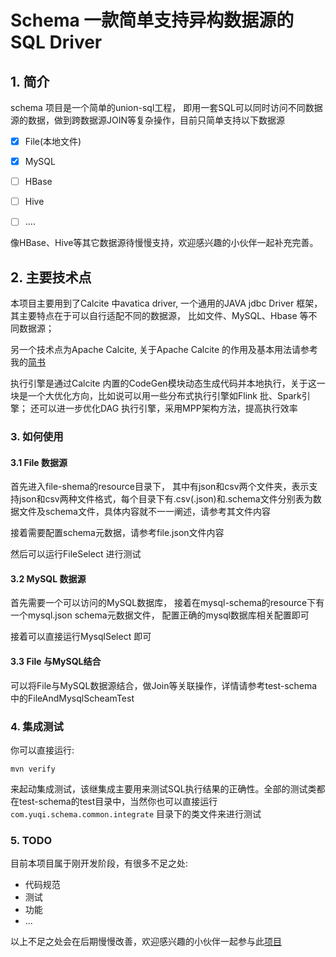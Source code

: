 







# Schema 一款简单支持异构数据源的SQL Driver



## 1. 简介

schema 项目是一个简单的union-sql工程， 即用一套SQL可以同时访问不同数据源的数据，做到跨数据源JOIN等复杂操作，目前只简单支持以下数据源



- [x] File(本地文件)
- [x] MySQL
- [ ] HBase
- [ ] Hive
- [ ] ....



像HBase、Hive等其它数据源待慢慢支持，欢迎感兴趣的小伙伴一起补充完善。



## 2. 主要技术点

本项目主要用到了Calcite 中avatica driver, 一个通用的JAVA jdbc Driver 框架，其主要特点在于可以自行适配不同的数据源， 比如文件、MySQL、Hbase 等不同数据源；

另一个技术点为Apache Calcite, 关于Apache Calcite 的作用及基本用法请参考我的[简书](https://www.jianshu.com/p/2dfbd71b7f0f)

执行引擎是通过Calcite 内置的CodeGen模块动态生成代码并本地执行，关于这一块是一个大优化方向，比如说可以用一些分布式执行引擎如Flink 批、Spark引擎； 还可以进一步优化DAG 执行引擎，采用MPP架构方法，提高执行效率



### 3. 如何使用



#### 3.1 File 数据源



首先进入file-shema的resource目录下， 其中有json和csv两个文件夹，表示支持json和csv两种文件格式，每个目录下有.csv(.json)和.schema文件分别表为数据文件及schema文件，具体内容就不一一阐述，请参考其文件内容

接着需要配置schema元数据，请参考file.json文件内容

然后可以运行FileSelect 进行测试



#### 3.2 MySQL 数据源

首先需要一个可以访问的MySQL数据库， 接着在mysql-schema的resource下有一个mysql.json schema元数据文件， 配置正确的mysql数据库相关配置即可

接着可以直接运行MysqlSelect 即可



#### 3.3 File 与MySQL结合

可以将File与MySQL数据源结合，做Join等关联操作，详情请参考test-schema中的FileAndMysqlScheamTest



### 4. 集成测试

你可以直接运行:
```
mvn verify 
```
来起动集成测试，该继集成主要用来测试SQL执行结果的正确性。全部的测试类都在test-schema的test目录中，当然你也可以直接运行`com.yuqi.schema.common.integrate`
目录下的类文件来进行测试

### 5. TODO

目前本项目属于刚开发阶段，有很多不足之处:

- 代码规范
- 测试
- 功能
- ...

以上不足之处会在后期慢慢改善，欢迎感兴趣的小伙伴一起参与此[项目](https://github.com/yuqi1129/schema)

















